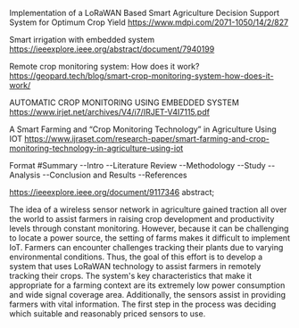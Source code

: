 Implementation of a LoRaWAN Based Smart Agriculture Decision Support System for Optimum Crop Yield
https://www.mdpi.com/2071-1050/14/2/827

Smart irrigation with embedded system
https://ieeexplore.ieee.org/abstract/document/7940199

Remote crop monitoring system: How does it work?
https://geopard.tech/blog/smart-crop-monitoring-system-how-does-it-work/

AUTOMATIC CROP MONITORING USING EMBEDDED SYSTEM
https://www.irjet.net/archives/V4/i7/IRJET-V4I7115.pdf

A Smart Farming and “Crop Monitoring Technology” in Agriculture Using IOT
https://www.ijraset.com/research-paper/smart-farming-and-crop-monitoring-technology-in-agriculture-using-iot


Format
#Summary
--Intro
--Literature Review
--Methodology
--Study
--Analysis
--Conclusion and Results
--References


https://ieeexplore.ieee.org/document/9117346
abstract;

The idea of a wireless sensor network in agriculture gained traction all over the world to assist farmers in raising crop development and productivity levels through constant monitoring. However, because it can be challenging to locate a power source, the setting of farms makes it difficult to implement IoT. Farmers can encounter challenges tracking their plants due to varying environmental conditions.
Thus, the goal of this effort is to develop a system that uses LoRaWAN technology to assist farmers in remotely tracking their crops. The system's key characteristics that make it appropriate for a farming context are its extremely low power consumption and wide signal coverage area. Additionally, the sensors assist in providing farmers with vital information. The first step in the process was deciding which suitable and reasonably priced sensors to use. 


